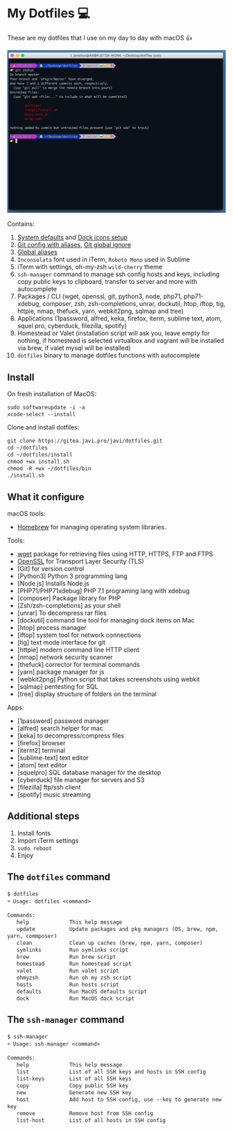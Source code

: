 # My Dotfiles 💻
These are my dotfiles that I use on my day to day with macOS 👍

![iTerm](https://raw.githubusercontent.com/javidotpro/dotfiles/master/iterm.png)

Contains:
  1. [System defaults](https://github.com/javidotpro/dotfiles/blob/master/macos/defaults.sh) and [Dock icons setup](https://github.com/javidotpro/dotfiles/blob/master/macos/dock.sh) 
  2. [Git config with aliases](https://github.com/javidotpro/dotfiles/blob/master/dots/.gitconfig), [Git global ignore](https://github.com/javidotpro/dotfiles/blob/master/dots/.gitignore_global)
  3. [Global aliases](https://github.com/javidotpro/dotfiles/blob/master/dots/.aliases) 
  4. `Inconsolata` font used in iTerm, `Roboto Mono` used in Sublime
  5. iTerm with settings, oh-my-zsh `wild-cherry` theme
  6. `ssh-manager` command to manage ssh config hosts and keys, including copy public keys to clipboard, transfer to server and more with autocomplete
  7. Packages / CLI (wget, openssl, git, python3, node, php71, php71-xdebug, composer, zsh, zsh-completions, unrar, dockutil, htop, iftop, tig, httpie, nmap, thefuck, yarn, webkit2png, sqlmap and tree)
  10. Applications (1password, alfred, keka, firefox, iterm, sublime text, atom, squel pro, cyberduck, filezilla, spotify)
  11. Homestead or Valet (installation script will ask you, leave empty for nothing, if homestead is selected virtualbox and vagrant will be installed via brew, if valet mysql will be installed)
  12. `dotfiles` binary to manage dotfiles functions with autocomplete
  
## Install

On fresh installation of MacOS:

    sudo softwareupdate -i -a
    xcode-select --install

Clone and install dotfiles:
  
    git clone https://gitea.javi.pro/javi/dotfiles.git
    cd ~/dotfiles
    cd ~/dotfiles/install
    chmod +wx install.sh
    chmod -R +wx ~/dotfiles/bin
    ./install.sh

What it configure
---------------

macOS tools:

* [Homebrew] for managing operating system libraries.

[Homebrew]: http://brew.sh/
[wget]: https://formulae.brew.sh/formula/wget#default
[OpenSSL]: https://formulae.brew.sh/formula/openssl#default

Tools:

* [wget] package for retrieving files using HTTP, HTTPS, FTP and FTPS 
* [OpenSSL] for Transport Layer Security (TLS)
* [Git] for version control
* [Python3] Python 3 programming lang
* [Node.js] Installs Node.js
* [PHP71/PHP71xdebug] PHP 7.1 programing lang with xdebug
* [composer] Package library for PHP
* [Zsh/zsh-completions] as your shell
* [unrar] To decompress rar files
* [dockutil] command line tool for managing dock items on Mac
* [htop] process manager
* [iftop] system tool for network connections
* [tig] text mode interface for git
* [httpie] modern command line HTTP client
* [nmap] network security scanner
* [thefuck] corrector for terminal commands
* [yarn] package manager for js
* [webkit2png] Python script that takes screenshots using webkit
* [sqlmap] pentesting for SQL
* [tree] display structure of folders on the terminal

Apps:

* [1password] password manager
* [alfred] search helper for mac
* [keka] to decompress/compress files
* [firefox] browser
* [iterm2] terminal
* [sublime-text] text editor
* [atom] text editor
* [squelpro] SQL database manager for the desktop
* [cyberduck] file manager for servers and S3
* [filezilla] ftp/ssh client
* [spotify] music streaming

## Additional steps

1. Install fonts
2. Import iTerm settings
3. `sudo reboot`
4. Enjoy

## The `dotfiles` command

    $ dotfiles
    ￫ Usage: dotfiles <command>

    Commands:
       help             This help message
       update           Update packages and pkg managers (OS, brew, npm, yarn, commposer)
       clean            Clean up caches (brew, npm, yarn, composer)
       symlinks         Run symlinks script
       brew             Run brew script
       homestead        Run homestead script
       valet            Run valet script
       ohmyzsh          Run oh my zsh script
       hosts            Run hosts script
       defaults         Run MacOS defaults script
       dock             Run MacOS dock script

## The `ssh-manager` command

    $ ssh-manager
    ￫ Usage: ssh-manager <command>

    Commands:
       help             This help message
       list             List of all SSH keys and hosts in SSH config
       list-keys        List of all SSH keys
       copy             Copy public SSH key
       new              Generate new SSH key
       host             Add host to SSH config, use --key to generate new key
       remove           Remove host from SSH config
       list-host        List of all hosts in SSH config

